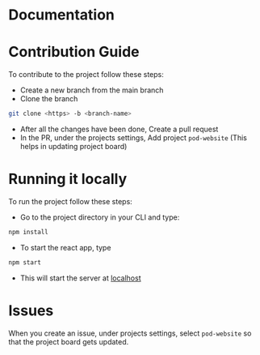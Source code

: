 # Documentation

# Contribution Guide

To contribute to the project follow these steps: 

- Create a new branch from the main branch
- Clone the branch

```bash
git clone <https> -b <branch-name>
```

- After all the changes have been done, Create a pull request
- In the PR, under the projects settings, Add project `pod-website` (This helps in updating project board)

# Running it locally

To run the project follow these steps: 

- Go to the project directory in your CLI and type:

```bash
npm install 
```

- To start the react app, type

```html
npm start
```

- This will start the server at [localhost](https://localhost:3000)

# Issues

When you create an issue, under projects settings, select `pod-website` so that the project board gets updated.
